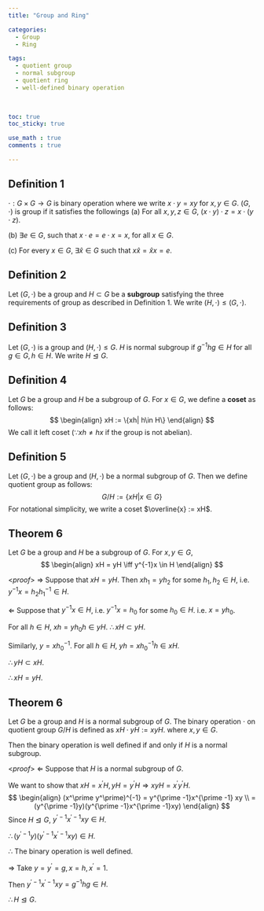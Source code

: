 ```yaml
---
title: "Group and Ring"

categories:
  - Group
  - Ring

tags:
  - quotient group
  - normal subgroup
  - quotient ring
  - well-defined binary operation
  
  

toc: true
toc_sticky: true

use_math : true
comments : true

---
```



## Definition 1
$\cdot: G\times G \to G$ is binary operation where we write $x\cdot y =xy$ for $x,y\in G$. 
$(G,\cdot)$ is group if it satisfies the followings
(a) For all $x,y,z \in G$, $(x\cdot y)\cdot z = x\cdot (y\cdot z)$.

(b) $\exists e \in G$, such that $x\cdot e = e\cdot x = x$, for all $x\in G$.

(c) For every $x \in G$, $\exists \hat{x} \in G$ such that $x \hat{x} = \hat{x}x = e$.

## Definition 2
Let $(G,\cdot)$ be a group and $H \subset G$ be a **subgroup** satisfying the three requirements of group as described in Definition 1. We write $(H,\cdot) \leq (G,\cdot)$.

## Definition 3
Let  $(G,\cdot)$ is a group and $(H,\cdot) \leq G$. $H$ is normal subgroup if $g^{-1}hg\in H$ for all $g \in G, h \in H$. We write $H \trianglelefteq G$.




## Definition 4
Let $G$ be a group and $H$ be a subgroup of $G$. For $x \in G$, we define a **coset** as follows:
$$
\begin{align}
xH := \{xh| h\in H\}
\end{align}
$$
We call it left coset ($\because xh \neq hx$ if the group is not abelian).

## Definition 5
Let $(G, \cdot)$ be a group and $(H,\cdot)$ be a  normal subgroup of $G$. Then we define quotient group as follows:
$$
G/H := \{xH| x \in G \}
$$
For notational simplicity,  we write a coset $\overline{x} := xH$.

## Theorem 6
 Let $G$ be a group and $H$ be a subgroup of $G$. For $x,y \in G$,
$$
\begin{align}
xH = yH \iff y^{-1}x \in H
\end{align}
$$

<*proof*>
$\Rightarrow$ Suppose that $xH = yH$. Then $xh_1 = yh_2$ for some $h_1, h_2 \in H$, i.e. $y^{-1}x = h_2 h^{-1}_1 \in H.$

$\Leftarrow$ Suppose that $y^{-1}x \in H$, i.e. $y^{-1}x = h_0$ for some $h_0 \in H$. i.e. $x = yh_0$.

For all $h \in H$, $xh = yh_0h\in yH$.
$\therefore xH \subset yH$.

Similarly, $y=xh^{-1}_0$. For all $h \in H$, $yh=xh^{-1}_0h \in xH$.

$\therefore yH \subset xH.$

$\therefore xH = yH$.

$$\tag*{$\square$}$$

## Theorem 6
Let $G$ be a group and $H$ is a normal subgroup of $G$.  The binary operation $\cdot$ on quotient group $G/H$ is defined as $xH\cdot yH := xyH$. where $x,y \in G$.

Then the binary operation is well defined if and only if  $H$ is a normal subgroup.

<*proof*>
$\Leftarrow$ Suppose that $H$ is a normal subgroup of $G$. 

We want to show that $xH = x^\prime H, yH = y^\prime H \Rightarrow xyH = x^\prime y^\prime H$.
$$
\begin{align}
(x^\prime y^\prime)^{-1} = y^{\prime -1}x^{\prime -1} xy \\
=(y^{\prime -1}y)(y^{\prime -1}x^{\prime -1}xy)
\end{align}
$$
Since $H \trianglelefteq G$, $y^{\prime -1}x^{\prime -1}xy \in H$.

$\therefore (y^{\prime -1}y)(y^{\prime -1}x^{\prime -1}xy) \in H.$

$\therefore$ The binary operation is well defined.

$\Rightarrow$ Take $y = y^\prime = g, x= h, x^\prime = 1.$

Then $y^{\prime -1}x^{\prime -1}xy = g^{-1}hg \in H.$

$\therefore H \trianglelefteq G.$

$$\tag*{$\square$}$$
